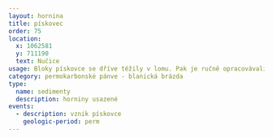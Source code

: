 ```yaml
---
layout: hornina
title: pískovec
order: 75
location:
  x: 1062581
  y: 711190
  text: Nučice
usage: Bloky pískovce se dříve těžily v lomu. Pak je ručně opracovávali  kameníci. V nučicích a širokém okolí jsou z červeného pískovce postavené podezdívky mnoha domů. Pískovce z blanické brázdy používali také sochaři.
category: permokarbonské pánve - blanická brázda
type:
  name: sedimenty
  description: horniny usazené
events:
  - description: vznik pískovce
    geologic-period: perm
---
```


